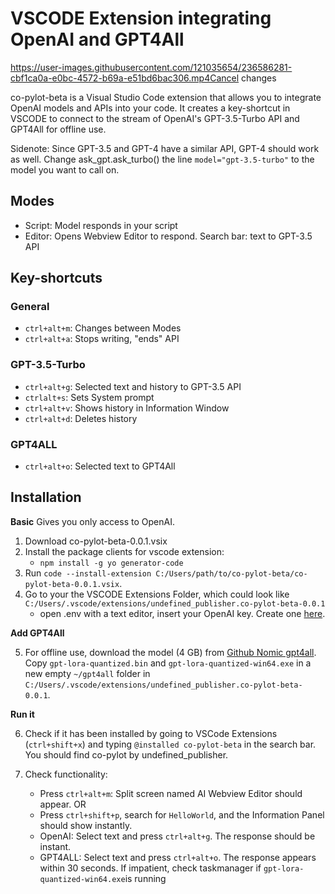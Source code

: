 # VSCODE Extension integrating OpenAI and GPT4All


https://user-images.githubusercontent.com/121035654/236586281-cbf1ca0a-e0bc-4572-b69a-e51bd6bac306.mp4Cancel changes


co-pylot-beta is a Visual Studio Code extension that allows you to integrate OpenAI models and APIs into your code. It creates a key-shortcut in VSCODE to connect to the stream of OpenAI's GPT-3.5-Turbo API and GPT4All for offline use.

Sidenote: Since GPT-3.5 and GPT-4 have a similar API, GPT-4 should work as well. Change ask_gpt.ask_turbo() the line `model="gpt-3.5-turbo"` to the model you want to call on. 

## Modes

- Script: Model responds in your script
- Editor: Opens Webview Editor to respond. Search bar: text to GPT-3.5 API

## Key-shortcuts

### General

- `ctrl+alt+m`: Changes between Modes
- `ctrl+alt+a`: Stops writing, "ends" API

### GPT-3.5-Turbo

- `ctrl+alt+g`: Selected text and history to GPT-3.5 API
- `ctrlalt+s`: Sets System prompt
- `ctrl+alt+v`: Shows history in Information Window
- `ctrl+alt+d`: Deletes history

### GPT4ALL

- `ctrl+alt+o`: Selected text to GPT4All

## Installation
**Basic**
Gives you only access to OpenAI.

1. Download co-pylot-beta-0.0.1.vsix
2. Install the package clients for vscode extension:
   - `npm install -g yo generator-code`
3. Run `code --install-extension C:/Users/path/to/co-pylot-beta/co-pylot-beta-0.0.1.vsix`.
4. Go to your the VSCODE Extensions Folder, which could look like `C:/Users/.vscode/extensions/undefined_publisher.co-pylot-beta-0.0.1`
   - open .env with a text editor, insert your OpenAI key. Create one [here](https://platform.openai.com/account/api-keys).



**Add GPT4All**

5. For offline use, download the model (4 GB) from [Github Nomic gpt4all](https://github.com/nomic-ai/gpt4all). Copy `gpt-lora-quantized.bin` and `gpt-lora-quantized-win64.exe` in a new empty `~/gpt4all` folder in `C:/Users/.vscode/extensions/undefined_publisher.co-pylot-beta-0.0.1`.


**Run it**

6. Check if it has been installed by going to  VSCode Extensions (`ctrl+shift+x`) and typing `@installed co-pylot-beta` in the search bar. You should find co-pylot by undefined_publisher.

7. Check functionality:
   - Press `ctrl+alt+m`: Split screen named AI Webview Editor should appear.
   OR
   - Press `ctrl+shift+p`, search for `HelloWorld`, and the Information Panel should show instantly.
    - OpenAI: Select text and press `ctrl+alt+g`. The response should be instant.
    - GPT4ALL: Select text and press `ctrl+alt+o`. The response appears within 30 seconds. If impatient, check taskmanager if `gpt-lora-quantized-win64.exe`is running
